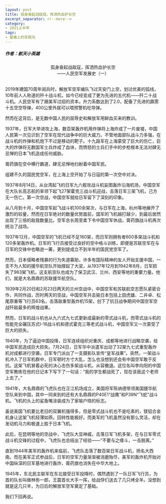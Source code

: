 ```yaml
---
layout: post
title: 孤身奋起战敌寇，挥洒热血护长空
excerpt_separator: <!--more-->
category: 
- 2021上半年
tags:
- 屋檐上的军舰鸟
---
```


##### 作者：航天小英雄

<center>孤身奋起战敌寇，挥洒热血护长空<br>
——人民空军发展史（一）</center>

<br>2019年建国70周年阅兵时，解放军空军编队飞过天安门上空，划过优美的弧线，10年前人人称道的歼十战斗机，如今已经变成了更为先进的五代机——歼二十战斗机。人民空军有了跟美军过招的资本。升力系数达到了2.0，配备了先进的霹雳十五空空导弹，400公里外就可以喂预警机吃导弹。

然而在这背后，是无数中国人民的屈辱史和解放军用鲜血买来的教训。

1937年，日军大举进攻上海，数百架轰炸机用炸弹将上海炸成了一片废墟，中国人民第一次见识到了空军在现代战争中的巨大威力。不管地面部队战斗力多强，在战斗机的炸弹和机炮下不过是移动的靶子。十九路军在上海蒙受了巨大的伤亡，巨大的炸弹将无数国军士兵炸成了血块，而愤怒的士兵们手中的步枪根本无法对肆无忌惮的日本飞机造成任何威胁。

膏药旗在空中横行霸道，肆无忌惮地扫射着中国军民。

组建不久的国民党空军，在上海上空开始了与日寇的第一次空中对决。

1937年8月14日，从台湾起飞的日军九六舰攻战斗机妄图轰炸沿海机场，中国空军在大队长高志航的率领下起飞27架霍克三战斗机迎战，击落日军三架飞机，己方无一伤亡。第一次空战，中国空军就给日军留下了深刻的印象。

从八月到十月，中国空军起飞战斗机100余架次，与日军在上海，杭州等地展开了激烈的较量，然而在日军绝对的数量优势面前，国军的飞机越打越少，到最后居然出现了三倍的敌我数量比。空军总长周至柔下令中国空军休战，膏药旗战斗机再次统治了战场。

1937年12月，中国空军的飞机已经不足160架，而日军则拥有者600多架战斗机和120多架轰炸机。日军的飞行员接受过良好的空中格斗训练，即便是苏联空军在与日军的交锋中也略逊一筹，更别提成立不到半年的国民党空军了。

然而，日本侵略者残暴的行为失道寡助，许多有国际精神的友人开始支援中国，一支不为人知的援华航空队开始撑起了大梁，从1937年12月到1942年8月，日军损失了963架飞机，这支航空队也成为了保卫武汉、兰州、西安等地的重要力量。他们，就是大名鼎鼎的苏联援华航空队。

1939年2月20日和2月23日两天的兰州空战中，中国空军和苏联航空志愿队紧密合作，共同作战，历时两天的空战，中国空军共击毙日本包括上田虎雄、二井卓、松尾原重等飞行员63名，击落敌重型轰炸机15架，创下了抗日战争期间中国空军空战歼敌最多的辉煌战果。

然而，日军的战斗机也从九六式九七式更新成最新的零式战斗机，而零式战斗机的性能完全碾压苏式I-16战斗机和德式霍克三等老式战斗机，中国空军又一次蒙受了巨大的损失。

1940年，为了逼迫中国投降，日军连续组织对重庆、成都等地进行战略空袭，给中国军民造成巨大损失。7月24日，日军华中派遣军出动了32架九七式重型轰炸机对成都进行空袭。日军专门派出了一支摄影队宣传“皇军战果”。突然，一架战斗机冲入了日军机群中，日军顿时方寸大乱，怎么也没想到还会有中国空军敢于反抗。这架飞机冒着必死的决心击伤多架战斗机，从容撤退。这位名叫李向阳的中国空军教练在他的日记本下写下了一句话：“我的学生都战死了，现在该我这个老师上去了。”

1941年，大名鼎鼎的飞虎队也在芷江机场成立，美国将军陈纳德带领美国援华航空队来到中国，其中一同来到的还有大名鼎鼎的P40E1“战鹰”和P39N“飞蛇”战斗机。飞机的头上的鲨鱼嘴涂装成为了家喻户晓的标志。

虽说美国飞机要比老旧的双翼机强得多，但是零式战斗机也不是吃素的，镁铝合金机身让这架飞机轻薄如燕，回转性能极好。而美军的飞机虽然没有那么灵活，却在发动机马力和极速上胜于日本飞机。

此后，在昆明等地的空战中，飞虎队大显神威，击落日军飞机多架，在与日军零式战斗机交锋的过程中，飞虎队也总结出了经验——“不要与之缠斗，一击脱离。”

直到1944年美军的轰炸机来临前，飞虎队击落了数百架日军战斗机，扬名大西南。而在美军正式参战后，日军的空军力量渐渐被消磨殆尽，美军的轰炸机开始对中国纵深的日军基地进行轰炸，膏药旗也消失在中华大地上。

1945年，东北民主联军在东北接受日军投降时，偶然遇到了一队日军飞行员，为首的队长叫做林弥一郎，王震首长大手一挥，给战俘们送去了几只烤全羊。没想到就是这几只羊，为日后的解放军空军奠定了基础。

我们下回再说。